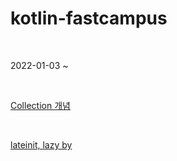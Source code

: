 # kotlin-fastcampus

<br>

2022-01-03 ~

<br>

[Collection 개념](part01/Lottery/README.md)

<br>

[lateinit, lazy by](part01/Lottery/README.md)
